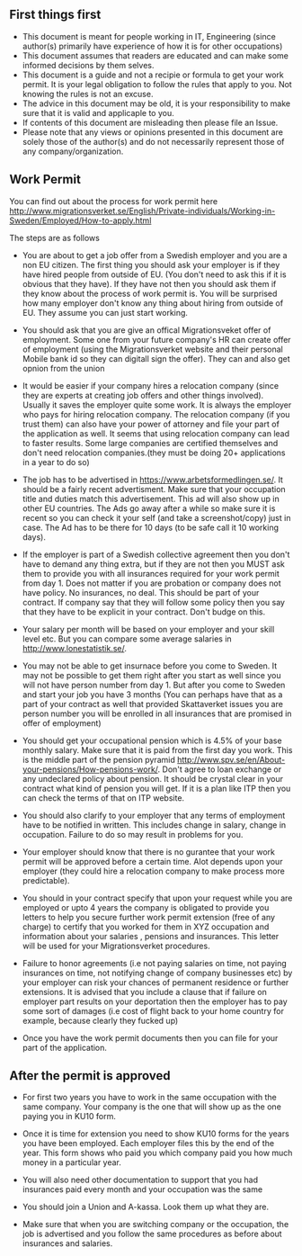 ## First things first ##
- This document is meant for people working in IT, Engineering (since author(s) primarily have experience of how it is for other occupations) 
- This document assumes that readers are educated and can make some informed decisions by them selves.
- This document is a guide and not a recipie or formula to get your work permit. It is your legal obligation to follow the rules that apply to you. Not knowing the rules is not an excuse.
- The advice in this document may be old, it is your responsibility to make sure that it is valid and applicaple to you.
- If contents of this document are misleading then please file an Issue.
- Please note that any views or opinions presented in this document are solely those of the author(s) and do not necessarily represent those of any company/organization.

## Work Permit ##
You can find out about the process for work permit here http://www.migrationsverket.se/English/Private-individuals/Working-in-Sweden/Employed/How-to-apply.html

The steps are as follows
- You are about to get a job offer from a Swedish employer and you are a non EU citizen. The first thing you should ask your employer is if they have hired people from outside of EU. (You don't need to ask this if it is obvious that they have). If they have not then you should ask them if they know about the process of work permit is. You will be surprised how many employer don't know any thing about hiring from outside of EU. They assume you can just start working.

- You should ask that you are give an offical Migrationsveket offer of employment. Some one from your future company's HR  can create offer of employment (using the Migrationsverket website and their personal Mobile bank id so they can digitall sign the offer). They can  and also get opnion from the union
 
- It would be easier if your company hires a relocation company (since they are experts at creating job offers and other things involved). Usually it saves the employer quite some work. It is always the employer who pays for hiring relocation company.  The relocation company (if you trust them) can also have your power of attorney and file your part of the application as well. It seems that using relocation company can lead to faster results. Some large companies are certified themselves and don't need relocation companies.(they must be doing 20+ applications in a year to do so)
 
- The job has to be advertised in https://www.arbetsformedlingen.se/. It should be a fairly recent advertisment. Make sure that your occupation title and duties match this advertisement. This ad will also show up in other EU countries. The Ads go away after a while so make sure it is recent so you can check it your self (and take a screenshot/copy) just in case. The Ad has to be there for 10 days (to be safe call it 10 working days).

- If the employer is part of a Swedish collective agreement then you don't have to demand any thing extra, but if they are not then you MUST ask them to provide you with all insurances required for your work permit from day 1. Does not matter if you are probation or company does not have policy. No insurances, no deal. This should be part of your contract. If company say that they will follow some policy then you say that they have to be explicit in your contract. Don't budge on this.

- Your salary per month will be based on your employer and your skill level etc. But you can compare some average salaries in http://www.lonestatistik.se/. 
 
- You may not be able to get insurnace before you come to Sweden. It may not be possible to get them right after you start as well since you will not have person number from day 1. But after you come to Sweden and start your job you have 3 months (You can perhaps have that as a part of your contract as well that provided Skattaverket issues you are person number you will be enrolled in all insurances that are promised in offer of employment)

- You should get your occupational pension which is 4.5% of your base monthly salary. Make sure that it is paid from the first day you work. This is the middle part of the pension pyramid http://www.spv.se/en/About-your-pensions/How-pensions-work/. Don't agree to loan exchange or any undeclared policy about pension. It should be crystal clear in your contract what kind of pension you will get. If it is a plan like ITP then you can check the terms of that on ITP website.

- You should also clarify to your employer that any terms of employment have to be notified in written. This includes change in salary, change in occupation. Failure to do so may result in problems for you.

- Your employer should know that there is no gurantee that your work permit will be approved before a certain time. Alot depends upon your employer (they could hire a relocation company to make process more predictable).

- You should in your contract specify that upon your request while you are employed or upto 4 years the company is obligated to provide you letters to help you secure further work permit extension (free of any charge) to certify that you worked for them in XYZ occupation and information about your salaries , pensions and insurances. This letter will be used for your Migrationsverket procedures.

- Failure to honor agreements (i.e not paying salaries on time, not paying insurances on time, not notifying change of company businesses etc) by your employer can risk your chances of permanent residence or further extensions. It is advised that you include a clause that if failure on employer part results on your deportation then the employer has to pay some sort of damages (i.e cost of flight back to your home country for example, because clearly they fucked up)

- Once you have the work permit documents then you can file for your part of the application.

## After the permit is approved

- For first two years you have to work in the same occupation with the same company. Your company is the one that will show up as the one paying you in KU10 form.

- Once it is time for extension you need to show KU10 forms for the years you have been employed. Each employer files this by the end of the year. This form shows who paid you which company paid you how much money in a particular year. 

- You will also need other documentation to support that you had insurances paid every month and your occupation was the same
 
- You should join a Union and A-kassa. Look them up what they are.

- Make sure that when you are switching company or the occupation, the job is advertised and you follow the same procedures as before about insurances and salaries.


 
 
